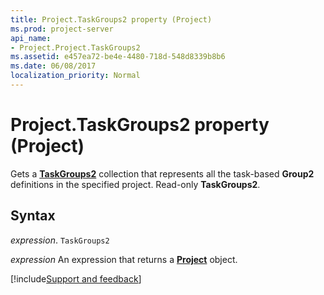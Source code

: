 ```yaml
---
title: Project.TaskGroups2 property (Project)
ms.prod: project-server
api_name:
- Project.Project.TaskGroups2
ms.assetid: e457ea72-be4e-4480-718d-548d8339b8b6
ms.date: 06/08/2017
localization_priority: Normal
---
```



# Project.TaskGroups2 property (Project)

Gets a  **[TaskGroups2](Project.taskgroups2(object).md)** collection that represents all the task-based **Group2** definitions in the specified project. Read-only **TaskGroups2**.


## Syntax

_expression_. `TaskGroups2`

 _expression_ An expression that returns a **[Project](project.project.md)** object.

[!include[Support and feedback](~/includes/feedback-boilerplate.md)]